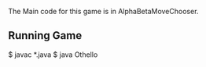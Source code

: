 The Main code for this game is in AlphaBetaMoveChooser.
## Running Game
$ javac *.java
$ java Othello
